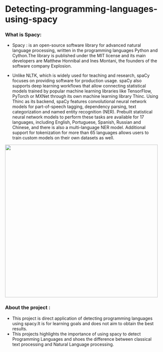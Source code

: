 # Detecting-programming-languages-using-spacy

### What is Spacy:
- Spacy : is an open-source software library for advanced natural language processing, written in the programming languages Python and Cython.The library is published under the MIT license and its main developers are Matthew Honnibal and Ines Montani, the founders of the software company Explosion.

- Unlike NLTK, which is widely used for teaching and research, spaCy focuses on providing software for production usage. spaCy also supports deep learning workflows that allow connecting statistical models trained by popular machine learning libraries like TensorFlow, PyTorch or MXNet through its own machine learning library Thinc. Using Thinc as its backend, spaCy features convolutional neural network models for part-of-speech tagging, dependency parsing, text categorization and named entity recognition (NER). Prebuilt statistical neural network models to perform these tasks are available for 17 languages, including English, Portuguese, Spanish, Russian and Chinese, and there is also a multi-language NER model. Additional support for tokenization for more than 65 languages allows users to train custom models on their own datasets as well.

<img src="/assets/spacy.png" width="500" align="center"/>

### About the project :

- This project is  direct application of detecting programming languages using spacy.It is for learning goals and does not aim to obtain the best results.
- This projects highlights the importance of using spacy to detect Programming Languages and shoes the difference between classical text processing and Natural Language processing.


